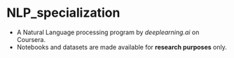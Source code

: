 # NLP_specialization

 * A Natural Language processing program by _deeplearning.ai_ on Coursera.
 * Notebooks and datasets are made available for **research purposes** only.
